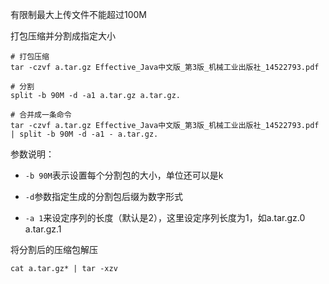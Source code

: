 有限制最大上传文件不能超过100M

打包压缩并分割成指定大小

```shell
# 打包压缩
tar -czvf a.tar.gz Effective_Java中文版_第3版_机械工业出版社_14522793.pdf

# 分割
split -b 90M -d -a1 a.tar.gz a.tar.gz.

# 合并成一条命令
tar -czvf a.tar.gz Effective_Java中文版_第3版_机械工业出版社_14522793.pdf | split -b 90M -d -a1 - a.tar.gz.
```

参数说明：

- `-b 90M`表示设置每个分割包的大小，单位还可以是k

- `-d`参数指定生成的分割包后缀为数字形式

- `-a 1`来设定序列的长度（默认是2），这里设定序列长度为1，如a.tar.gz.0 a.tar.gz.1



将分割后的压缩包解压

```shell
cat a.tar.gz* | tar -xzv
```


